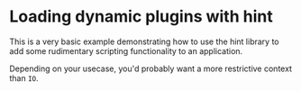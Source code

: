 Loading dynamic plugins with hint
=================================

This is a very basic example demonstrating how to use
the hint library to add some rudimentary scripting
functionality to an application.

Depending on your usecase, you'd probably want a more
restrictive context than `IO`.
